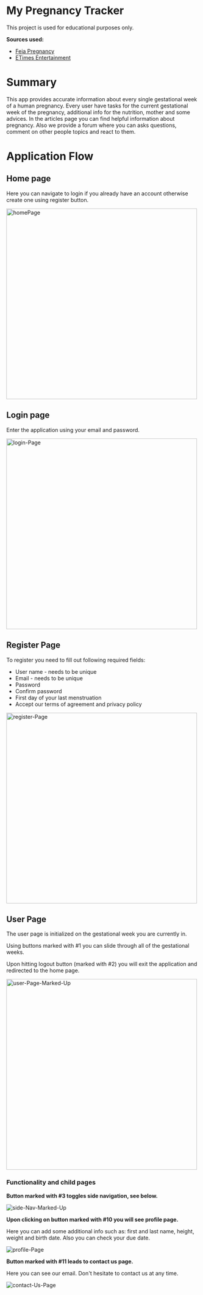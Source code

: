 # My Pregnancy Tracker
This project is used for educational purposes only.
<p><strong>Sources used:</strong></p>
<ul>
<li><a href="https://feia.bg/apps/pregnancy/">Feia Pregnancy</a></li>
<li><a href="https://timesofindia.indiatimes.com/etimes">ETimes Entertainment</a></li>
</ul>

# Summary
<p>This app provides accurate information about every single gestational week of a human pregnancy. Every user have tasks for the current gestational week of the pregnancy, additional info for the nutrition, mother and some advices. In the articles page you can find helpful information about pregnancy. Also we provide a forum where you can asks questions, comment on other people topics and react to them. </p>

# Application Flow
## Home page
<p>Here you can navigate to login if you already have an account otherwise create one using register button.</p>
<img height="500em" src="https://i.ibb.co/TRxW7fd/homePage.png" alt="homePage" />

## Login page
<p>Enter the application using your email and password.</p>

<img height="500em" src="https://i.ibb.co/s3ByWMS/login-Page.png" alt="login-Page" />

## Register Page 
<p>To register you need to fill out following required fields:</p>
<ul>
<li>User name - needs to be unique</li>
<li>Email - needs to be unique</li>
<li>Password</li>
<li>Confirm password</li>
<li>First day of your last menstruation </li>
<li>Accept our terms of agreement and privacy policy </li>
</ul>

<img height="500em" src="https://i.ibb.co/DLrBmkx/register-Page.png" alt="register-Page" />

## User Page 
<p>The user page is initialized on the gestational week you are currently in.</p>
<p>Using buttons marked with #1 you can slide through all of the gestational weeks.</p>
<p>Upon hitting logout button (marked with #2) you will exit the application and redirected to the home page. </p>

<img height="500em" src="https://i.ibb.co/4P9mXSr/user-Page-Marked-Up.png" alt="user-Page-Marked-Up" />



### Functionality and child pages

<p><strong>Button marked with #3 toggles side navigation, see below.</strong></p>

<img src="https://i.ibb.co/8nwrgq7/side-Nav-Marked-Up.png" alt="side-Nav-Marked-Up" />

<p><strong>Upon clicking on button marked with #10 you will see profile page.</strong></p>

<p>Here you can add some additional info such as: first and last name, height, weight and birth date. Also you can check your due date.</p>

<img src="https://i.ibb.co/yQYqmxs/profile-Page.png" alt="profile-Page" />

<p><strong>Button marked with #11 leads to contact us page.</strong></p>

<p>Here you can see our email. Don't hesitate to contact us at any time.</p>

<img src="https://i.ibb.co/YQmTQ0R/contact-Us-Page.png" alt="contact-Us-Page" />

